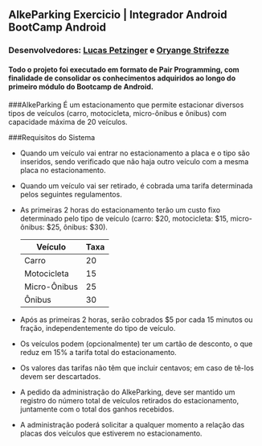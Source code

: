 ## AlkeParking Exercicio | Integrador Android BootCamp Android
### Desenvolvedores: [Lucas Petzinger](https://github.com/lpetzinger) e [Oryange Strifezze](https://github.com/oryangestrifezze)
#### Todo o projeto foi executado em formato de Pair Programming, com finalidade de consolidar os conhecimentos adquiridos ao longo do primeiro módulo do Bootcamp de Android.

###AlkeParking
É um estacionamento que permite estacionar diversos tipos de veículos (carro, motocicleta, micro-ônibus e ônibus) com capacidade máxima de 20 veículos.

###Requisitos do Sistema
- Quando um veículo vai entrar no estacionamento a placa e o tipo são inseridos, sendo verificado que não haja outro veículo com a mesma placa no estacionamento.

- Quando um veículo vai ser retirado, é cobrada uma tarifa determinada pelos seguintes regulamentos.

- As primeiras 2 horas do estacionamento terão um custo fixo determinado pelo tipo de veículo (carro: $20, motocicleta: $15,
micro-ônibus: $25, ônibus: $30).
  
    Veículo   | Taxa
  --------- | ------
  Carro         | 20
  Motocicleta   | 15
  Micro-Ônibus  | 25
  Ônibus        | 30
  
- Após as primeiras 2 horas, serão cobrados $5 por cada 15 minutos ou fração, independentemente do tipo de veículo.

- Os veículos podem (opcionalmente) ter um cartão de desconto, o que reduz em 15% a tarifa total do estacionamento.

- Os valores das tarifas não têm que incluir centavos; em caso de tê-los devem ser descartados.

- A pedido da administração do AlkeParking, deve ser mantido um registro do número total de veículos retirados do estacionamento, juntamente com o total dos ganhos recebidos.

- A administração poderá solicitar a qualquer momento a relação das placas
dos veículos que estiverem no estacionamento.
  